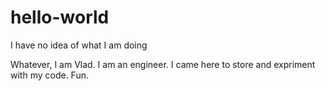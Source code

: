 # hello-world
I have no idea of what I am doing

Whatever, I am Vlad. I am an engineer. I came here to store and expriment with my code. Fun.
